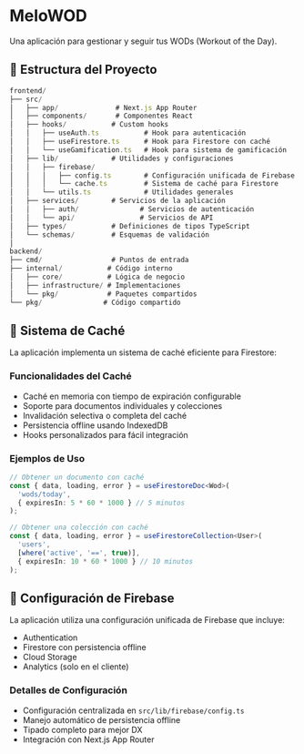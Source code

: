 # MeloWOD

Una aplicación para gestionar y seguir tus WODs (Workout of the Day).

## 📁 Estructura del Proyecto

```typescript
frontend/
├── src/
│   ├── app/              # Next.js App Router
│   ├── components/       # Componentes React
│   ├── hooks/           # Custom hooks
│   │   ├── useAuth.ts           # Hook para autenticación
│   │   ├── useFirestore.ts      # Hook para Firestore con caché
│   │   └── useGamification.ts   # Hook para sistema de gamificación
│   ├── lib/             # Utilidades y configuraciones
│   │   ├── firebase/
│   │   │   ├── config.ts        # Configuración unificada de Firebase
│   │   │   └── cache.ts         # Sistema de caché para Firestore
│   │   └── utils.ts             # Utilidades generales
│   ├── services/        # Servicios de la aplicación
│   │   ├── auth/               # Servicios de autenticación
│   │   └── api/                # Servicios de API
│   ├── types/           # Definiciones de tipos TypeScript
│   └── schemas/         # Esquemas de validación
│
backend/
├── cmd/                 # Puntos de entrada
├── internal/           # Código interno
│   ├── core/           # Lógica de negocio
│   ├── infrastructure/ # Implementaciones
│   └── pkg/            # Paquetes compartidos
└── pkg/               # Código compartido
```

## 🔄 Sistema de Caché

La aplicación implementa un sistema de caché eficiente para Firestore:

### Funcionalidades del Caché

- Caché en memoria con tiempo de expiración configurable
- Soporte para documentos individuales y colecciones
- Invalidación selectiva o completa del caché
- Persistencia offline usando IndexedDB
- Hooks personalizados para fácil integración

### Ejemplos de Uso

```typescript
// Obtener un documento con caché
const { data, loading, error } = useFirestoreDoc<Wod>(
  'wods/today',
  { expiresIn: 5 * 60 * 1000 } // 5 minutos
);

// Obtener una colección con caché
const { data, loading, error } = useFirestoreCollection<User>(
  'users',
  [where('active', '==', true)],
  { expiresIn: 10 * 60 * 1000 } // 10 minutos
);
```

## 🔧 Configuración de Firebase

La aplicación utiliza una configuración unificada de Firebase que incluye:

- Authentication
- Firestore con persistencia offline
- Cloud Storage
- Analytics (solo en el cliente)

### Detalles de Configuración

- Configuración centralizada en `src/lib/firebase/config.ts`
- Manejo automático de persistencia offline
- Tipado completo para mejor DX
- Integración con Next.js App Router
